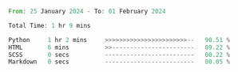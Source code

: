 <!--START_SECTION:waka-->

```rust
From: 25 January 2024 - To: 01 February 2024

Total Time: 1 hr 9 mins

Python     1 hr 2 mins     >>>>>>>>>>>>>>>>>>>>>>>--   90.51 %
HTML       6 mins          >>-----------------------   09.22 %
SCSS       0 secs          -------------------------   00.22 %
Markdown   0 secs          -------------------------   00.05 %
```

<!--END_SECTION:waka-->
